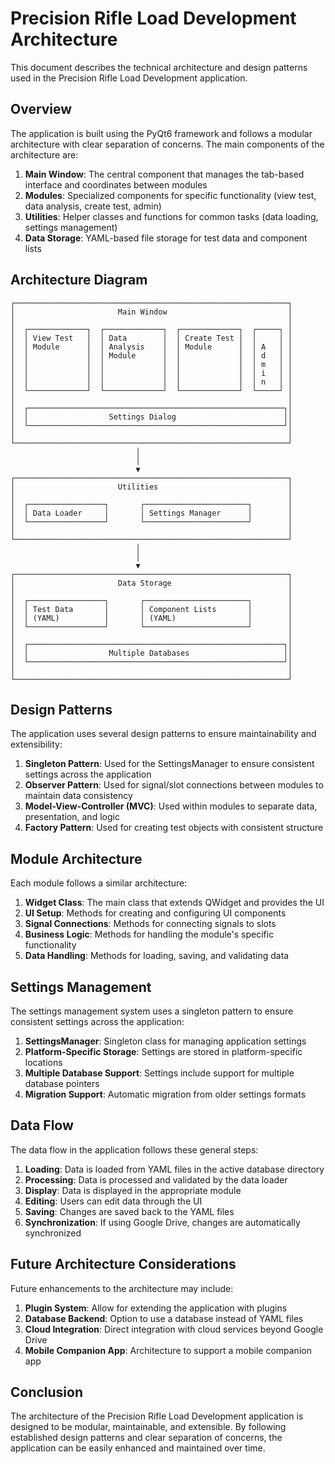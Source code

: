 # Precision Rifle Load Development Architecture

This document describes the technical architecture and design patterns used in the Precision Rifle Load Development application.

## Overview

The application is built using the PyQt6 framework and follows a modular architecture with clear separation of concerns. The main components of the architecture are:

1. **Main Window**: The central component that manages the tab-based interface and coordinates between modules
2. **Modules**: Specialized components for specific functionality (view test, data analysis, create test, admin)
3. **Utilities**: Helper classes and functions for common tasks (data loading, settings management)
4. **Data Storage**: YAML-based file storage for test data and component lists

## Architecture Diagram

```
┌─────────────────────────────────────────────────────────────┐
│                       Main Window                           │
│                                                             │
│  ┌─────────────┐  ┌─────────────┐  ┌─────────────┐  ┌─────┐ │
│  │ View Test   │  │ Data        │  │ Create Test │  │     │ │
│  │ Module      │  │ Analysis    │  │ Module      │  │ A   │ │
│  │             │  │ Module      │  │             │  │ d   │ │
│  │             │  │             │  │             │  │ m   │ │
│  │             │  │             │  │             │  │ i   │ │
│  │             │  │             │  │             │  │ n   │ │
│  └─────────────┘  └─────────────┘  └─────────────┘  └─────┘ │
│                                                             │
│  ┌─────────────────────────────────────────────────────────┐│
│  │                  Settings Dialog                        ││
│  └─────────────────────────────────────────────────────────┘│
│                                                             │
└─────────────────────────────────────────────────────────────┘
                            │
                            │
                            ▼
┌─────────────────────────────────────────────────────────────┐
│                       Utilities                             │
│                                                             │
│  ┌─────────────────┐       ┌───────────────────────┐        │
│  │ Data Loader     │       │ Settings Manager      │        │
│  └─────────────────┘       └───────────────────────┘        │
│                                                             │
└─────────────────────────────────────────────────────────────┘
                            │
                            │
                            ▼
┌─────────────────────────────────────────────────────────────┐
│                       Data Storage                          │
│                                                             │
│  ┌─────────────────┐       ┌───────────────────────┐        │
│  │ Test Data       │       │ Component Lists       │        │
│  │ (YAML)          │       │ (YAML)                │        │
│  └─────────────────┘       └───────────────────────┘        │
│                                                             │
│  ┌─────────────────────────────────────────────────────────┐│
│  │                  Multiple Databases                     ││
│  └─────────────────────────────────────────────────────────┘│
│                                                             │
└─────────────────────────────────────────────────────────────┘
```

## Design Patterns

The application uses several design patterns to ensure maintainability and extensibility:

1. **Singleton Pattern**: Used for the SettingsManager to ensure consistent settings across the application
2. **Observer Pattern**: Used for signal/slot connections between modules to maintain data consistency
3. **Model-View-Controller (MVC)**: Used within modules to separate data, presentation, and logic
4. **Factory Pattern**: Used for creating test objects with consistent structure

## Module Architecture

Each module follows a similar architecture:

1. **Widget Class**: The main class that extends QWidget and provides the UI
2. **UI Setup**: Methods for creating and configuring UI components
3. **Signal Connections**: Methods for connecting signals to slots
4. **Business Logic**: Methods for handling the module's specific functionality
5. **Data Handling**: Methods for loading, saving, and validating data

## Settings Management

The settings management system uses a singleton pattern to ensure consistent settings across the application:

1. **SettingsManager**: Singleton class for managing application settings
2. **Platform-Specific Storage**: Settings are stored in platform-specific locations
3. **Multiple Database Support**: Settings include support for multiple database pointers
4. **Migration Support**: Automatic migration from older settings formats

## Data Flow

The data flow in the application follows these general steps:

1. **Loading**: Data is loaded from YAML files in the active database directory
2. **Processing**: Data is processed and validated by the data loader
3. **Display**: Data is displayed in the appropriate module
4. **Editing**: Users can edit data through the UI
5. **Saving**: Changes are saved back to the YAML files
6. **Synchronization**: If using Google Drive, changes are automatically synchronized

## Future Architecture Considerations

Future enhancements to the architecture may include:

1. **Plugin System**: Allow for extending the application with plugins
2. **Database Backend**: Option to use a database instead of YAML files
3. **Cloud Integration**: Direct integration with cloud services beyond Google Drive
4. **Mobile Companion App**: Architecture to support a mobile companion app

## Conclusion

The architecture of the Precision Rifle Load Development application is designed to be modular, maintainable, and extensible. By following established design patterns and clear separation of concerns, the application can be easily enhanced and maintained over time.
